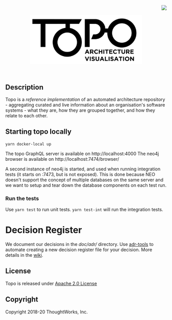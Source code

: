 <p align="right">
  <img align="right" src="https://circleci.com/gh/architecture-topography/topo.svg?style=svg&circle-token=2e4d21d7c386a802037b25ff4fd198899628c955" />
</p>
<br />

<p align="center">
  <img align="center" src="Topo-02.png" width="350" alt="TOPO" />
</p>


<br/>

## Description
Topo is a _reference implementation_ of an automated architecture repository - aggregating curated and live information about an organisation's software systems - what they are, how they are grouped together, and how they relate to each other.

## Starting topo locally

```
yarn docker-local up
```

The topo GraphQL server is available on http://localhost:4000
The neo4j browser is available on http://localhost:7474/browser/

A second instance of neo4j is started, and used when running integration tests (it starts on :7473, but is not exposed).
This is done because NEO doesn't support the concept of multiple databases on the same server and we want to setup and tear down the database components on each test run.

### Run the tests

Use `yarn test` to run unit tests. `yarn test-int` will run the integration tests.

# Decision Register

We document our decisions in the *doc/adr/* directory. Use [adr-tools](https://github.com/npryce/adr-tools) to automate creating a new decision register file for your decision. More details in the [wiki](https://github.com/architecture-topography/topo/wiki/decision-register).

## License

Topo is released under [Apache 2.0 License](https://www.apache.org/licenses/LICENSE-2.0)

## Copyright

Copyright 2018-20 ThoughtWorks, Inc.
